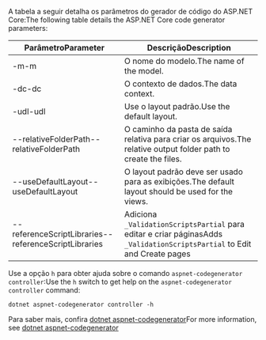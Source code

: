 <span data-ttu-id="6e329-101">A tabela a seguir detalha os parâmetros do gerador de código do ASP.NET Core:</span><span class="sxs-lookup"><span data-stu-id="6e329-101">The following table details the ASP.NET Core code generator parameters:</span></span>

| <span data-ttu-id="6e329-102">Parâmetro</span><span class="sxs-lookup"><span data-stu-id="6e329-102">Parameter</span></span>               | <span data-ttu-id="6e329-103">Descrição</span><span class="sxs-lookup"><span data-stu-id="6e329-103">Description</span></span>|
| ----------------- | ------------ |
| <span data-ttu-id="6e329-104">-m</span><span class="sxs-lookup"><span data-stu-id="6e329-104">-m</span></span>  | <span data-ttu-id="6e329-105">O nome do modelo.</span><span class="sxs-lookup"><span data-stu-id="6e329-105">The name of the model.</span></span> |
| <span data-ttu-id="6e329-106">-dc</span><span class="sxs-lookup"><span data-stu-id="6e329-106">-dc</span></span>  | <span data-ttu-id="6e329-107">O contexto de dados.</span><span class="sxs-lookup"><span data-stu-id="6e329-107">The data context.</span></span> |
| <span data-ttu-id="6e329-108">-udl</span><span class="sxs-lookup"><span data-stu-id="6e329-108">-udl</span></span> | <span data-ttu-id="6e329-109">Use o layout padrão.</span><span class="sxs-lookup"><span data-stu-id="6e329-109">Use the default layout.</span></span> |
| <span data-ttu-id="6e329-110">--relativeFolderPath</span><span class="sxs-lookup"><span data-stu-id="6e329-110">--relativeFolderPath</span></span> | <span data-ttu-id="6e329-111">O caminho da pasta de saída relativa para criar os arquivos.</span><span class="sxs-lookup"><span data-stu-id="6e329-111">The relative output folder path to create the files.</span></span> |
| <span data-ttu-id="6e329-112">--useDefaultLayout</span><span class="sxs-lookup"><span data-stu-id="6e329-112">--useDefaultLayout</span></span> | <span data-ttu-id="6e329-113">O layout padrão deve ser usado para as exibições.</span><span class="sxs-lookup"><span data-stu-id="6e329-113">The default layout should be used for the views.</span></span> |
| <span data-ttu-id="6e329-114">--referenceScriptLibraries</span><span class="sxs-lookup"><span data-stu-id="6e329-114">--referenceScriptLibraries</span></span> | <span data-ttu-id="6e329-115">Adiciona `_ValidationScriptsPartial` para editar e criar páginas</span><span class="sxs-lookup"><span data-stu-id="6e329-115">Adds `_ValidationScriptsPartial` to Edit and Create pages</span></span> |

<span data-ttu-id="6e329-116">Use a opção `h` para obter ajuda sobre o comando `aspnet-codegenerator controller`:</span><span class="sxs-lookup"><span data-stu-id="6e329-116">Use the `h` switch to get help on the `aspnet-codegenerator controller` command:</span></span>

```dotnetcli
dotnet aspnet-codegenerator controller -h
```

<span data-ttu-id="6e329-117">Para saber mais, confira [dotnet aspnet-codegenerator](xref:fundamentals/tools/dotnet-aspnet-codegenerator)</span><span class="sxs-lookup"><span data-stu-id="6e329-117">For more information, see [dotnet aspnet-codegenerator](xref:fundamentals/tools/dotnet-aspnet-codegenerator)</span></span>
